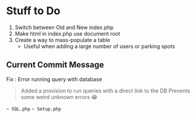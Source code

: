 # Stuff to Do

1. Switch between Old and New index.php
2. Make html in index.php use document root
3. Create a way to mass-populate a table
    - Useful when adding a large number of users or parking spots

## Current Commit Message

Fix : Error running query with database

> Added a provision to run queries with a direct link to the DB
> Prevents some weird unknown errors 😂

`~ SQL.php`
`~ Setup.php`
